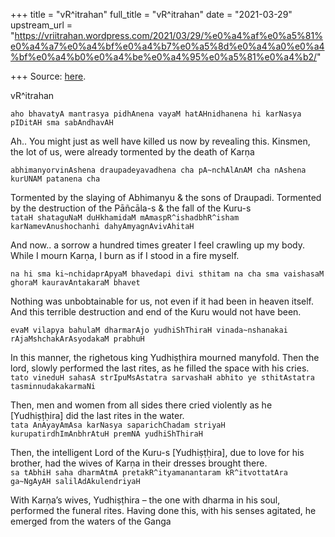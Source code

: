 +++
title = "vR^itrahan"
full_title = "vR^itrahan"
date = "2021-03-29"
upstream_url = "https://vriitrahan.wordpress.com/2021/03/29/%e0%a4%af%e0%a5%81%e0%a4%a7%e0%a4%bf%e0%a4%b7%e0%a5%8d%e0%a4%a0%e0%a4%bf%e0%a4%b0%e0%a4%be%e0%a4%95%e0%a5%81%e0%a4%b2/"

+++
Source: [here](https://vriitrahan.wordpress.com/2021/03/29/%e0%a4%af%e0%a5%81%e0%a4%a7%e0%a4%bf%e0%a4%b7%e0%a5%8d%e0%a4%a0%e0%a4%bf%e0%a4%b0%e0%a4%be%e0%a4%95%e0%a5%81%e0%a4%b2/).

vR^itrahan

`aho bhavatyA mantrasya pidhAnena vayaM hatAHnidhanena hi karNasya pIDitAH sma sabAndhavAH`

Ah.. You might just as well have killed us now by revealing this.
Kinsmen, the lot of us, were already tormented by the death of Karṇa

`abhimanyorvinAshena draupadeyavadhena cha pA~nchAlAnAM cha nAshena kurUNAM patanena cha `  
  
Tormented by the slaying of Abhimanyu & the sons of Draupadi. Tormented
by the destruction of the Pāñcāla-s & the fall of the Kuru-s  
`tataH shataguNaM duHkhamidaM mAmaspR^ishadbhR^isham karNamevAnushochanhi dahyAmyagnAvivAhitaH`
  
  
And now.. a sorrow a hundred times greater I feel crawling up my body.
While I mourn Karṇa, I burn as if I stood in a fire myself.  
  
`na hi sma ki~nchidaprApyaM bhavedapi divi sthitam na cha sma vaishasaM ghoraM kauravAntakaraM bhavet `  
  
Nothing was unbobtainable for us, not even if it had been in heaven
itself. And this terrible destruction and end of the Kuru would not have
been.  
  
`evaM vilapya bahulaM dharmarAjo yudhiShThiraH vinada~nshanakai rAjaMshchakArAsyodakaM prabhuH `  
  
In this manner, the righetous king Yudhiṣṭhira mourned manyfold. Then
the lord, slowly performed the last rites, as he filled the space with
his cries.  
`tato vineduH sahasA strIpuMsAstatra sarvashaH abhito ye sthitAstatra tasminnudakakarmaNi`
  
  
Then, men and women from all sides there cried violently as he
\[Yudhiṣṭḥira\] did the last rites in the water.  
`tata AnAyayAmAsa karNasya saparichChadam striyaH kurupatirdhImAnbhrAtuH premNA yudhiShThiraH`
  
  
Then, the intelligent Lord of the Kuru-s \[Yudhiṣṭḥira\], due to love
for his brother, had the wives of Karṇa in their dresses brought
there.  
`sa tAbhiH saha dharmAtmA pretakR^ityamanantaram kR^itvottatAra ga~NgAyAH salilAdAkulendriyaH`
  
  
With Karṇa’s wives, Yudhiṣṭhira – the one with dharma in his soul,
performed the funeral rites. Having done this, with his senses agitated,
he emerged from the waters of the Ganga


